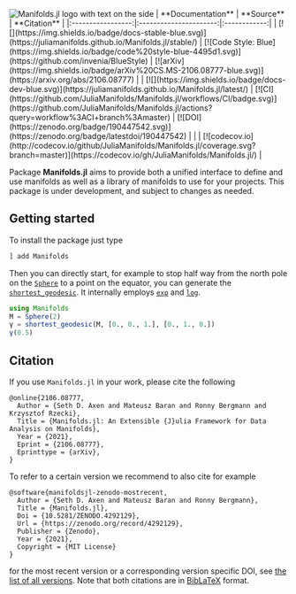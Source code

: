 <picture>
    <source media="(prefers-color-scheme: dark)" srcset="https://github.com/JuliaManifolds/Manifolds.jl/blob/kellertuer/dark-logo-readme/docs/src/assets/logo-text-readme-dark.png">
    <img alt="Manifolds.jl logo with text on the side" src="https://github.com/JuliaManifolds/Manifolds.jl/blob/kellertuer/dark-logo-readme/docs/src/assets/logo-text-readme.png">
</picture>
| **Documentation** | **Source** | **Citation** |
|:-----------------:|:----------------------:|:------------:|
| [![](https://img.shields.io/badge/docs-stable-blue.svg)](https://juliamanifolds.github.io/Manifolds.jl/stable/) | [![Code Style: Blue](https://img.shields.io/badge/code%20style-blue-4495d1.svg)](https://github.com/invenia/BlueStyle) | [![arXiv](https://img.shields.io/badge/arXiv%20CS.MS-2106.08777-blue.svg)](https://arxiv.org/abs/2106.08777) |
| [![](https://img.shields.io/badge/docs-dev-blue.svg)](https://juliamanifolds.github.io/Manifolds.jl/latest/) | [![CI](https://github.com/JuliaManifolds/Manifolds.jl/workflows/CI/badge.svg)](https://github.com/JuliaManifolds/Manifolds.jl/actions?query=workflow%3ACI+branch%3Amaster) | [![DOI](https://zenodo.org/badge/190447542.svg)](https://zenodo.org/badge/latestdoi/190447542) |
| | [![codecov.io](http://codecov.io/github/JuliaManifolds/Manifolds.jl/coverage.svg?branch=master)](https://codecov.io/gh/JuliaManifolds/Manifolds.jl/) |


Package __Manifolds.jl__ aims to provide both a unified interface to define and
use manifolds as well as a library of manifolds to use for your projects.
This package is under development, and subject to changes as needed.

## Getting started

To install the package just type

```julia
] add Manifolds
```

Then you can directly start, for example to stop half way from the north pole on the [`Sphere`](https://juliamanifolds.github.io/Manifolds.jl/stable/manifolds/sphere.html) to a point on the equator, you can generate the [`shortest_geodesic`](https://juliamanifolds.github.io/ManifoldsBase.jl/stable/functions.html#ManifoldsBase.shortest_geodesic-Tuple{AbstractManifold,%20Any,%20Any}).
It internally employs [`exp`](https://juliamanifolds.github.io/ManifoldsBase.jl/stable/functions.html#Base.exp-Tuple{AbstractManifold,%20Any,%20Any}) and [`log`](https://juliamanifolds.github.io/ManifoldsBase.jl/stable/functions.html#Base.log-Tuple{AbstractManifold,%20Any,%20Any}).

```julia
using Manifolds
M = Sphere(2)
γ = shortest_geodesic(M, [0., 0., 1.], [0., 1., 0.])
γ(0.5)
```

## Citation

If you use `Manifolds.jl` in your work, please cite the following

```biblatex
@online{2106.08777,
  Author = {Seth D. Axen and Mateusz Baran and Ronny Bergmann and Krzysztof Rzecki},
  Title = {Manifolds.jl: An Extensible {J}ulia Framework for Data Analysis on Manifolds},
  Year = {2021},
  Eprint = {2106.08777},
  Eprinttype = {arXiv},
}
```

To refer to a certain version we recommend to also cite for example

```biblatex
@software{manifoldsjl-zenodo-mostrecent,
  Author = {Seth D. Axen and Mateusz Baran and Ronny Bergmann},
  Title = {Manifolds.jl},
  Doi = {10.5281/ZENODO.4292129},
  Url = {https://zenodo.org/record/4292129},
  Publisher = {Zenodo},
  Year = {2021},
  Copyright = {MIT License}
}
```

for the most recent version or a corresponding version specific DOI, see [the list of all versions](https://zenodo.org/search?page=1&size=20&q=conceptrecid:%224292129%22&sort=-version&all_versions=True).
Note that both citations are in [BibLaTeX](https://ctan.org/pkg/biblatex) format.
